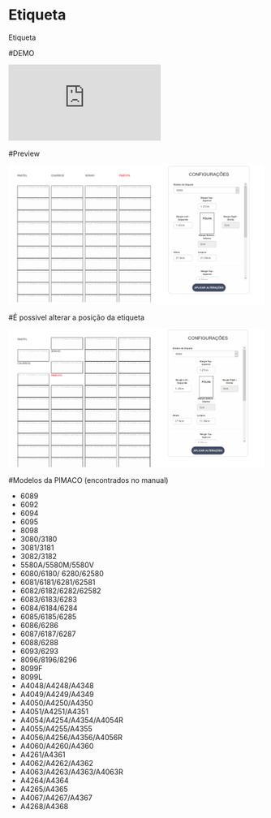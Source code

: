# Etiqueta
Etiqueta

#DEMO

![Link DEMO](https://rawgit.com/celioyutaka/etiqueta/master/index.html)

#Preview

![Image Preview](https://raw.githubusercontent.com/celioyutaka/etiqueta/master/readme/normal.png)

#É possivel alterar a posição da etiqueta

![Image Preview com troca de posição](https://raw.githubusercontent.com/celioyutaka/etiqueta/master/readme/trocada.png)


#Modelos da PIMACO (encontrados no manual)

* 6089
* 6092
* 6094
* 6095
* 8098
* 3080/3180
* 3081/3181
* 3082/3182
* 5580A/5580M/5580V
* 6080/6180/ 6280/62580
* 6081/6181/6281/62581
* 6082/6182/6282/62582
* 6083/6183/6283
* 6084/6184/6284
* 6085/6185/6285
* 6086/6286
* 6087/6187/6287
* 6088/6288
* 6093/6293
* 8096/8196/8296
* 8099F
* 8099L
* A4048/A4248/A4348
* A4049/A4249/A4349
* A4050/A4250/A4350
* A4051/A4251/A4351
* A4054/A4254/A4354/A4054R
* A4055/A4255/A4355
* A4056/A4256/A4356/A4056R
* A4060/A4260/A4360
* A4261/A4361
* A4062/A4262/A4362
* A4063/A4263/A4363/A4063R
* A4264/A4364
* A4265/A4365
* A4067/A4267/A4367
* A4268/A4368

